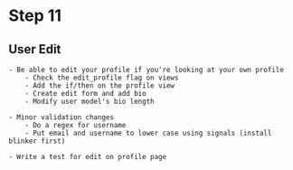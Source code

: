 # Step 11

## User Edit 
    - Be able to edit your profile if you're looking at your own profile
        - Check the edit_profile flag on views
        - Add the if/then on the profile view 
        - Create edit form and add bio
        - Modify user model's bio length
        
    - Minor validation changes
        - Do a regex for username
        - Put email and username to lower case using signals (install blinker first)
        
    - Write a test for edit on profile page

    
